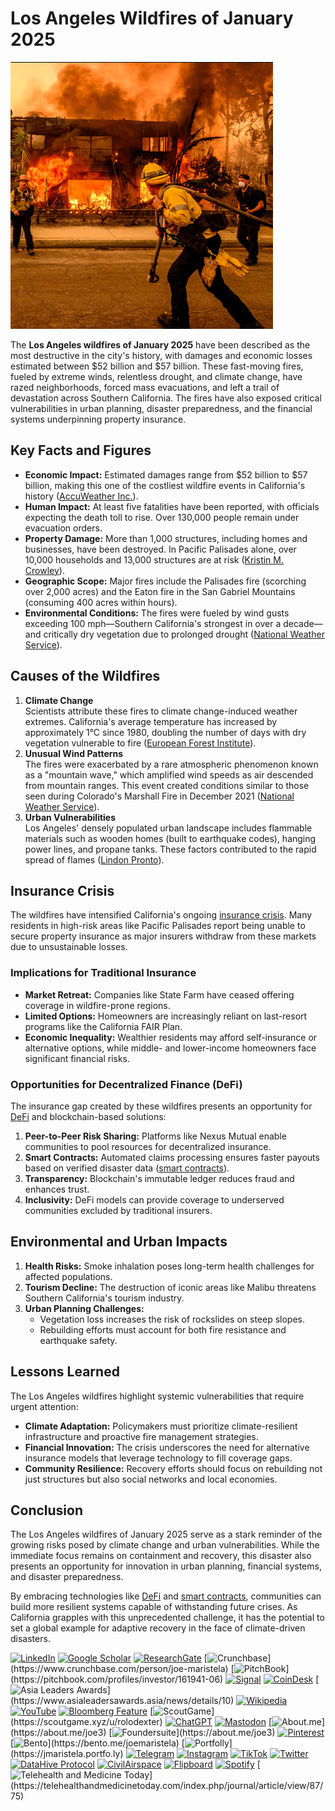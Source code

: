# Los Angeles Wildfires of January 2025

![alt text](../../../LITERARY_PRODUCTS/JOES_NOTES/MISC/{22E00CCC-461F-4CB0-A40C-86359E85E752}.png)

The **Los Angeles wildfires of January 2025** have been described as the most destructive in the city's history, with damages and economic losses estimated between $52 billion and $57 billion. These fast-moving fires, fueled by extreme winds, relentless drought, and climate change, have razed neighborhoods, forced mass evacuations, and left a trail of devastation across Southern California. The fires have also exposed critical vulnerabilities in urban planning, disaster preparedness, and the financial systems underpinning property insurance.

## Key Facts and Figures

* **Economic Impact:** Estimated damages range from $52 billion to $57 billion, making this one of the costliest wildfire events in California's history ([AccuWeather Inc.](https://www.euronews.com/business/2025/01/09/california-wildfires-cause-50-billion-in-damage-and-economic-losses)).
* **Human Impact:** At least five fatalities have been reported, with officials expecting the death toll to rise. Over 130,000 people remain under evacuation orders.
* **Property Damage:** More than 1,000 structures, including homes and businesses, have been destroyed. In Pacific Palisades alone, over 10,000 households and 13,000 structures are at risk ([Kristin M. Crowley](https://www.nytimes.com/2025/01/08/us/wildfires-los-angeles-california.html)).
* **Geographic Scope:** Major fires include the Palisades fire (scorching over 2,000 acres) and the Eaton fire in the San Gabriel Mountains (consuming 400 acres within hours).
* **Environmental Conditions:** The fires were fueled by wind gusts exceeding 100 mph—Southern California's strongest in over a decade—and critically dry vegetation due to prolonged drought ([National Weather Service](https://www.bworldonline.com/world/2025/01/09/645652/winds-warmth-and-relentless-drought-fueled-los-angeles-fires-scientists-say)).

## Causes of the Wildfires

1. **Climate Change**\
   Scientists attribute these fires to climate change-induced weather extremes. California's average temperature has increased by approximately 1°C since 1980, doubling the number of days with dry vegetation vulnerable to fire ([European Forest Institute](https://www.bworldonline.com/world/2025/01/09/645652/winds-warmth-and-relentless-drought-fueled-los-angeles-fires-scientists-say)).
2. **Unusual Wind Patterns**\
   The fires were exacerbated by a rare atmospheric phenomenon known as a "mountain wave," which amplified wind speeds as air descended from mountain ranges. This event created conditions similar to those seen during Colorado's Marshall Fire in December 2021 ([National Weather Service](https://www.bworldonline.com/world/2025/01/09/645652/winds-warmth-and-relentless-drought-fueled-los-angeles-fires-scientists-say)).
3. **Urban Vulnerabilities**\
   Los Angeles' densely populated urban landscape includes flammable materials such as wooden homes (built to earthquake codes), hanging power lines, and propane tanks. These factors contributed to the rapid spread of flames ([Lindon Pronto](https://www.bworldonline.com/world/2025/01/09/645652/winds-warmth-and-relentless-drought-fueled-los-angeles-fires-scientists-say)).

## Insurance Crisis

The wildfires have intensified California's ongoing [insurance crisis](broken-reference). Many residents in high-risk areas like Pacific Palisades report being unable to secure property insurance as major insurers withdraw from these markets due to unsustainable losses.

### Implications for Traditional Insurance

* **Market Retreat:** Companies like State Farm have ceased offering coverage in wildfire-prone regions.
* **Limited Options:** Homeowners are increasingly reliant on last-resort programs like the California FAIR Plan.
* **Economic Inequality:** Wealthier residents may afford self-insurance or alternative options, while middle- and lower-income homeowners face significant financial risks.

### Opportunities for Decentralized Finance (DeFi)

The insurance gap created by these wildfires presents an opportunity for [DeFi](../crypto/defi.md) and blockchain-based solutions:

1. **Peer-to-Peer Risk Sharing:** Platforms like Nexus Mutual enable communities to pool resources for decentralized insurance.
2. **Smart Contracts:** Automated claims processing ensures faster payouts based on verified disaster data ([smart contracts](../technology/smart_contracts.md)).
3. **Transparency:** Blockchain's immutable ledger reduces fraud and enhances trust.
4. **Inclusivity:** DeFi models can provide coverage to underserved communities excluded by traditional insurers.

## Environmental and Urban Impacts

1. **Health Risks:** Smoke inhalation poses long-term health challenges for affected populations.
2. **Tourism Decline:** The destruction of iconic areas like Malibu threatens Southern California's tourism industry.
3. **Urban Planning Challenges:**
   * Vegetation loss increases the risk of rockslides on steep slopes.
   * Rebuilding efforts must account for both fire resistance and earthquake safety.

## Lessons Learned

The Los Angeles wildfires highlight systemic vulnerabilities that require urgent attention:

* **Climate Adaptation:** Policymakers must prioritize climate-resilient infrastructure and proactive fire management strategies.
* **Financial Innovation:** The crisis underscores the need for alternative insurance models that leverage technology to fill coverage gaps.
* **Community Resilience:** Recovery efforts should focus on rebuilding not just structures but also social networks and local economies.

## Conclusion

The Los Angeles wildfires of January 2025 serve as a stark reminder of the growing risks posed by climate change and urban vulnerabilities. While the immediate focus remains on containment and recovery, this disaster also presents an opportunity for innovation in urban planning, financial systems, and disaster preparedness.

By embracing technologies like [DeFi](../crypto/defi.md) and [smart contracts](../technology/smart_contracts.md), communities can build more resilient systems capable of withstanding future crises. As California grapples with this unprecedented challenge, it has the potential to set a global example for adaptive recovery in the face of climate-driven disasters.

[![LinkedIn](https://img.shields.io/badge/LinkedIn-Profile-0077B5?style=flat-square\&logo=linkedin\&logoColor=white)](https://linkedin.com/in/rolodexter) [![Google Scholar](https://img.shields.io/badge/Google_Scholar-Profile-4285F4?style=flat-square\&logo=googlescholar\&logoColor=white)](https://scholar.google.com/citations?user=gHTHirEAAAAJ) [![ResearchGate](https://img.shields.io/badge/ResearchGate-Profile-00CCBB?style=flat-square\&logo=researchgate\&logoColor=white)](https://www.researchgate.net/profile/Joe-Maristela-2) [![Crunchbase](https://img.shields.io/badge/Crunchbase-Profile-0288D1?style=flat-square\&logo=data:image/svg+xml;base64,PHN...)](https://www.crunchbase.com/person/joe-maristela) [![PitchBook](https://img.shields.io/badge/PitchBook-Profile-003B6B?style=flat-square\&logo=data:image/svg+xml;base64,PHN...)](https://pitchbook.com/profiles/investor/161941-06) [![Signal](https://img.shields.io/badge/Signal-Profile-6E97F0?style=flat-square\&logo=signal\&logoColor=white)](https://signal.nfx.com/investors/joe-maristela) [![CoinDesk](https://img.shields.io/badge/CoinDesk-Contributor-F7931A?style=flat-square\&logo=news\&logoColor=white)](https://www.coindesk.com/author/joe-maristela) [![Asia Leaders Awards](https://img.shields.io/badge/Asia_Leaders_Awards-Feature-DA291C?style=flat-square\&logo=data:image/svg+xml;base64,PHN...)](https://www.asialeadersawards.asia/news/details/10) [![Wikipedia](https://img.shields.io/badge/Wikipedia-Profile-000000?style=flat-square\&logo=wikipedia\&logoColor=white)](https://en.wikipedia.org/wiki/File:Joe_Maristela_in_Paniqui_Tarlac_Tech_Seminar_2015.jpg) [![YouTube](https://img.shields.io/badge/YouTube-Channel-FF0000?style=flat-square\&logo=youtube\&logoColor=white)](https://www.youtube.com/@rolodexter) [![Bloomberg Feature](https://img.shields.io/badge/Bloomberg-Feature-5E5E5E?style=flat-square\&logo=youtube\&logoColor=white)](https://www.youtube.com/watch?v=Ep8Mo0kRjaY) [![ScoutGame](https://img.shields.io/badge/ScoutGame-Profile-8A2BE2?style=flat-square\&logo=data:image/svg+xml;base64,PHN...)](https://scoutgame.xyz/u/rolodexter) [![ChatGPT](https://img.shields.io/badge/ChatGPT-Resume_and_Biodata-00A67E?style=flat-square\&logo=chatgpt\&logoColor=white)](https://chatgpt.com/g/g-675caa5a54e88191bd807764592df744-joe-s-resume-and-application-data) [![Mastodon](https://img.shields.io/badge/Mastodon-Profile-6364FF?style=flat-square\&logo=mastodon\&logoColor=white)](https://mastodon.social/@JoeMaristela) [![About.me](https://img.shields.io/badge/About.me-Profile-000000?style=flat-square\&logo=data:image/svg+xml;base64,PHN...)](https://about.me/joe3) [![Foundersuite](https://img.shields.io/badge/Foundersuite-Profile-0056D2?style=flat-square\&logo=data:image/svg+xml;base64,PHN...)](https://about.me/joe3) [![Pinterest](https://img.shields.io/badge/Pinterest-@rolodexter-BD081C?style=flat-square\&logo=pinterest\&logoColor=white)](https://nl.pinterest.com/rolodexter/) [![Bento](https://img.shields.io/badge/Bento-Profile-F7931A?style=flat-square\&logo=data:image/svg+xml;base64,PHN...)](https://bento.me/joemaristela) [![Portfolly](https://img.shields.io/badge/Portfolly-Profile-F7931A?style=flat-square\&logo=data:image/svg+xml;base64,PHN...)](https://jmaristela.portfo.ly) [![Telegram](https://img.shields.io/badge/Telegram-Contact-2CA5E0?style=flat-square\&logo=telegram\&logoColor=white)](https://t.me/joemaristela) [![Instagram](https://img.shields.io/badge/Instagram-@joemaristela3-E4405F?style=flat-square\&logo=instagram\&logoColor=white)](https://www.instagram.com/joemaristela3/) [![TikTok](https://img.shields.io/badge/TikTok-@rolodexter-000000?style=flat-square\&logo=tiktok\&logoColor=white)](https://www.tiktok.com/@rolodexter) [![Twitter](https://img.shields.io/badge/Twitter-Profile-1DA1F2?style=flat-square\&logo=twitter\&logoColor=white)](https://twitter.com/joemaristela) [![DataHive Protocol](https://img.shields.io/badge/DataHive-Protocol-005F73?style=flat-square\&logo=github\&logoColor=white)](https://github.com/rolodexter/DataHive-Protocol) [![CivilAirspace](https://img.shields.io/badge/CivilAirspace-Project-023047?style=flat-square\&logo=github\&logoColor=white)](https://github.com/rolodexter/CivilAirspace) [![Flipboard](https://img.shields.io/badge/Flipboard-Magazine-E83151?style=flat-square\&logo=flipboard\&logoColor=white)](https://flipboard.com/@rolodexter/rolodexter-jergu04fz) [![Spotify](https://img.shields.io/badge/Spotify-Listen-1DB954?style=flat-square\&logo=spotify\&logoColor=white)](https://open.spotify.com/show/11s0wEdbc8k3caT6xur57a) [![Telehealth and Medicine Today](https://img.shields.io/badge/Telehealth-Article-0077B5?style=flat-square\&logo=data:image/svg+xml;base64,PHN...)](https://telehealthandmedicinetoday.com/index.php/journal/article/view/87/75)
